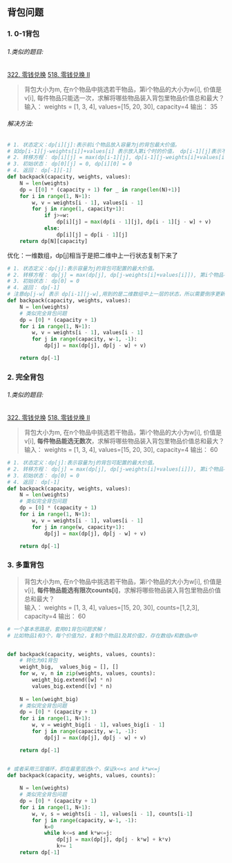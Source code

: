 ## 背包问题

### 1. 0-1背包

###### 1.类似的题目:
[322. 零钱兑换](https://leetcode.cn/problems/coin-change/)
[518. 零钱兑换 II](https://leetcode.cn/problems/coin-change-2/)

> 背包大小为m, 在n个物品中挑选若干物品，第i个物品的大小为w[i], 价值是v[i],
> 每件物品只能选一次，求解将哪些物品装入背包里物品价值总和最大？   
> 输入： weights = [1, 3, 4], values=[15, 20, 30], capacity=4
> 输出： 35

###### 解决方法:
```python
# 1. 状态定义：dp[i][j]:表示前i个物品放入容量为j的背包最大价值。
# 如dp[i-1][j-weights[i]]+values[i] 表示放入第i个时的价值， dp[i-1][j]表示不放入第i个时的价值
# 2. 转移方程： dp[i][j] = max(dp[i-1][j], dp[i-1][j-weights[i]+values[i]]), 第i个物品不加与加两种状态。
# 3. 初始状态： dp[0][j] = 0, dp[i][0] = 0
# 4. 返回： dp[-1][-1]
def backpack(capacity, weights, values):
    N = len(weights)
    dp = [[0] * (capacity + 1) for _ in range(len(N)+1)]
    for i in range(1, N+1):
        w, v = weights[i - 1], values[i - 1]
        for j in range(1, capacity+1):
            if j>=w:
                dp[i][j] = max(dp[i - 1][j], dp[i - 1][j - w] + v)
            else:
                dp[i][j] = dp[i - 1][j]
    return dp[N][capacity]
```

优化：一维数组，dp[j]相当于是把二维中上一行状态复制下来了

```python
# 1. 状态定义：dp[j]:表示容量为j的背包可配置的最大价值。
# 2. 转移方程： dp[j] = max(dp[j], dp[j-weights[i]+values[i]]), 第i个物品不加与加两种状态。
# 3. 初始状态： dp[0] = 0
# 4. 返回： dp[-1]
# 注意dp[j-w] 表示 dp[i-1][j-w],用到的是二维数组中上一层的状态，所以需要倒序更新，防止正序更新将它覆盖
def backpack(capacity, weights, values):
    N = len(weights)
    # 类似完全背包问题
    dp = [0] * (capacity + 1)
    for i in range(1, N+1):
        w, v = weights[i - 1], values[i - 1]
        for j in range(capacity, w-1, -1):    
            dp[j] = max(dp[j], dp[j - w] + v)

    return dp[-1]
```

### 2. 完全背包

###### 1.类似的题目:

[322. 零钱兑换](https://leetcode.cn/problems/coin-change/)
[518. 零钱兑换 II](https://leetcode.cn/problems/coin-change-2/)

> 背包大小为m, 在n个物品中挑选若干物品，第i个物品的大小为w[i], 价值是v[i],
> **每件物品能选无数次**，求解将哪些物品装入背包里物品价值总和最大？   
> 输入： weights = [1, 3, 4], values=[15, 20, 30], capacity=4
> 输出： 60

```python
# 1. 状态定义：dp[j]:表示容量为j的背包可配置的最大价值。
# 2. 转移方程： dp[j] = max(dp[j], dp[j-weights[i]+values[i]]), 第i个物品不加与加两种状态。
# 3. 初始状态： dp[0] = 0
# 4. 返回： dp[-1]
def backpack(capacity, weights, values):
    N = len(weights)
    # 类似完全背包问题
    dp = [0] * (capacity + 1)
    for i in range(1, N+1):
        w, v = weights[i - 1], values[i - 1]
        for j in range(w, capacity+1):
            dp[j] = max(dp[j], dp[j - w] + v)

    return dp[-1]
```



### 3. 多重背包

> 背包大小为m, 在n个物品中挑选若干物品，第i个物品的大小为w[i], 价值是v[i],
> **每件物品能选有限次counts[i]**，求解将哪些物品装入背包里物品价值总和最大？   
> 输入： weights = [1, 3, 4], values=[15, 20, 30], counts=[1,2,3], capacity=4
> 输出： 60

```python
# 一个基本思路是，套用01背包问题求解！
# 比如物品1有3个，每个价值为2，复制3个物品1及其价值2，存在数组v和数组w中


def backpack(capacity, weights, values, counts):
    # 转化为01背包
    weight_big,  values_big = [], []
    for w, v, n in zip(weights, values, counts):
        weight_big.extend([w] * n)
        values_big.extend([v] * n)
        
    N = len(weight_big)
    # 类似完全背包问题
    dp = [0] * (capacity + 1)
    for i in range(1, N+1):
        w, v = weight_big[i - 1], values_big[i - 1]
        for j in range(capacity, w-1, -1):
            dp[j] = max(dp[j], dp[j - w] + v)

    return dp[-1]


# 或者采用三层循环，即在最里层选k个，保证k<=s and k*w<=j
def backpack(capacity, weights, values, counts):
        
    N = len(weights)
    # 类似完全背包问题
    dp = [0] * (capacity + 1)
    for i in range(1, N+1):
        w, v, s = weights[i - 1], values[i - 1], counts[i-1]
        for j in range(capacity, w-1, -1):
            k=0
            while k<=s and k*w<=j:
            	dp[j] = max(dp[j], dp[j - k*w] + k*v)
                k+= 1
    return dp[-1]

```

